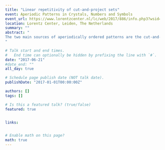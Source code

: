 ```yaml
---
title: "Linear repetitivity of cut-and-project sets"
event: Aperiodic Patterns in Crystals, Numbers and Symbols
event_url: https://www.lorentzcenter.nl/lc/web/2017/886/info.php3?wsid=886&venue=Oort
location: Lorentz Center, Leiden, The Netherlands
summary: ""
abstract: "
The two main sources of aperiodically ordered patterns are the cut-and-project method and tiling substitutions. Some questions are simple for patterns coming from one of these constructions but are difficult for those coming from the other. For example, it is easy to show that patterns coming from the cut-and-project method exhibit pure point diffraction, but the question is difficult for substitution tilings -the famous Pisot Conjecture on this remains unsolved. In the other direction, it is easy to show that all (primitive) substitution tilings are linearly repetitive, that is, there exists some ${C>0}$ for which every sub-patch of the pattern of size ${r}$ occurs within radius ${Cr}$ of any point of the pattern. I will discuss a recent result, generalising a classical result of Hedlund and Morse on Sturmian sequences, which states that acanonical codimension one cut-and-project set is linearly repetitive if and only if the physical space used in its construction corresponds to a badly approximable linear form.
"

# Talk start and end times.
#   End time can optionally be hidden by prefixing the line with `#`.
date: "2017-06-21"
#date_end: ""
all_day: true

# Schedule page publish date (NOT talk date).
publishDate: "2017-01-01T00:00:00Z"

authors: []
tags: []

# Is this a featured talk? (true/false)
featured: true


links:


# Enable math on this page?
math: true
---
```


